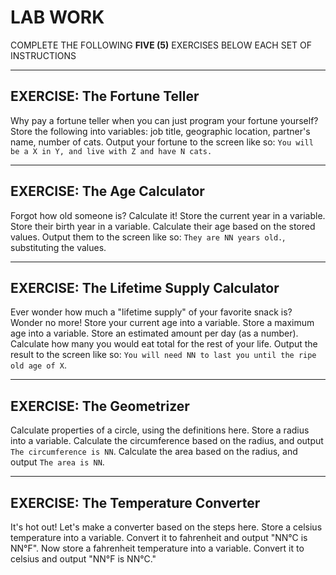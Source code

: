 # LAB WORK
COMPLETE THE FOLLOWING **FIVE (5)** EXERCISES BELOW EACH SET OF INSTRUCTIONS

--------------------------------------------
## EXERCISE: The Fortune Teller
Why pay a fortune teller when you can just program your fortune yourself? Store the following into variables: job title, geographic location, partner's name, number of cats. Output your fortune to the screen like so: `You will be a X in Y, and live with Z and have N cats.`




--------------------------------------------
## EXERCISE: The Age Calculator
Forgot how old someone is? Calculate it! Store the current year in a variable. Store their birth year in a variable. Calculate their age based on the stored values. Output them to the screen like so: `They are NN years old.`, substituting the values.




--------------------------------------------
## EXERCISE: The Lifetime Supply Calculator
Ever wonder how much a "lifetime supply" of your favorite snack is? Wonder no more! Store your current age into a variable. Store a maximum age into a variable. Store an estimated amount per day (as a number). Calculate how many you would eat total for the rest of your life. Output the result to the screen like so: `You will need NN to last you until the ripe old age of X`.




--------------------------------------------
## EXERCISE: The Geometrizer
Calculate properties of a circle, using the definitions here. Store a radius into a variable. Calculate the circumference based on the radius, and output `The circumference is NN`. Calculate the area based on the radius, and output `The area is NN`.




--------------------------------------------
## EXERCISE: The Temperature Converter
It's hot out! Let's make a converter based on the steps here. Store a celsius temperature into a variable. Convert it to fahrenheit and output "NN°C is NN°F".  Now store a fahrenheit temperature into a variable. Convert it to celsius and output "NN°F is NN°C."